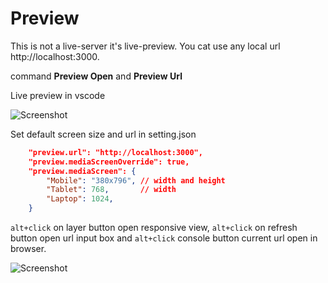 # Preview

This is not a live-server it's live-preview. You cat use any local url http://localhost:3000.

command **Preview Open** and **Preview Url**

Live preview in vscode

![Screenshot](https://raw.githubusercontent.com/jabed-dev/vscode-preview/main/.github/Screenshot-1.png)

Set default screen size and url in setting.json
```json
    "preview.url": "http://localhost:3000",
	"preview.mediaScreenOverride": true,
    "preview.mediaScreen": {
        "Mobile": "380x796", // width and height
        "Tablet": 768,       // width
        "Laptop": 1024, 
    }
```

`alt+click` on layer button open responsive view, `alt+click` on refresh button open url input box and `alt+click` console button current url open in browser.

![Screenshot](https://raw.githubusercontent.com/jabed-dev/vscode-preview/main/.github/Screenshot-2.png)